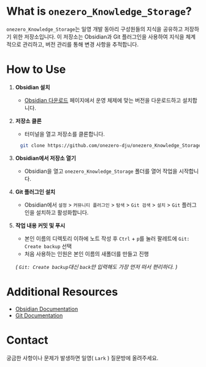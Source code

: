 # What is `onezero_Knowledge_Storage`?

`onezero_Knowledge_Storage`는 일영 개발 동아리 구성원들의 지식을 공유하고 저장하기 위한 저장소입니다. 이 저장소는 Obsidian과 Git 플러그인을 사용하여 지식을 체계적으로 관리하고, 버전 관리를 통해 변경 사항을 추적합니다.


# How to Use

1. **Obsidian 설치**
   - [Obsidian 다운로드](https://obsidian.md/download) 페이지에서 운영 체제에 맞는 버전을 다운로드하고 설치합니다.

2. **저장소 클론**
   - 터미널을 열고 저장소를 클론합니다.
```sh
     git clone https://github.com/onezero-dju/onezero_Knowledge_Storage.git
```

3. **Obsidian에서 저장소 열기**
   - Obsidian을 열고 `onezero_Knowledge_Storage` 폴더를 열어 작업을 시작합니다.

4. **Git 플러그인 설치**
   - Obsidian에서 `설정` > `커뮤니티 플러그인` > `탐색` > `Git 검색` > `설치` > `Git` 플러그인을 설치하고 활성화합니다.

5. **작업 내용 커밋 및 푸시**
   - 본인 이름의 디렉토리 이하에 노트 작성 후 `Ctrl` + `p`를 눌러 팔레트에 `Git: Create backup` 선택
   - 처음 사용하는 인원은 본인 이름의 새폴더를 만들고 진행
   
	*( `Git: Create backup`대신 `back`만 입력해도 가장 먼저 떠서 편리하다. )*


# Additional Resources

- [Obsidian Documentation](https://help.obsidian.md/)
- [Git Documentation](https://git-scm.com/doc)


# Contact

궁금한 사항이나 문제가 발생하면 일영( `Lark` ) 질문방에 올려주세요.
